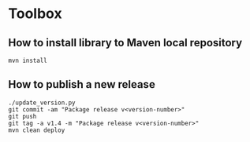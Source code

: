 # Toolbox

## How to install library to Maven local repository

```console
mvn install
```

## How to publish a new release

```console
./update_version.py
git commit -am "Package release v<version-number>"
git push
git tag -a v1.4 -m "Package release v<version-number>"
mvn clean deploy
```
